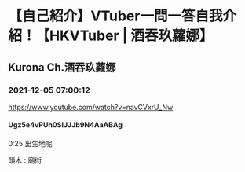# 【自己紹介】VTuber一問一答自我介紹！【HKVTuber | 酒吞玖蘿娜】

## Kurona Ch.酒吞玖蘿娜

### 2021-12-05 07:00:12

https://www.youtube.com/watch?v=navCVxrU_Nw

#### Ugz5e4vPUh0SIJJJb9N4AaABAg

0:25 出生地呢

頭木 : 廟街

